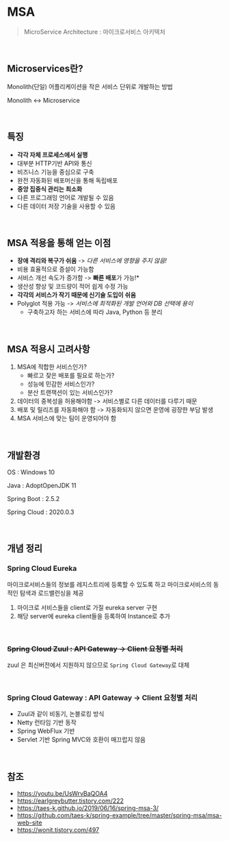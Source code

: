 # MSA

> MicroService Architecture : 마이크로서비스 아키텍처

​                                 

## Microservices란?

Monolith(단일) 어플리케이션을 작은 서비스 단위로 개발하는 방법

Monolith <-> Microservice

​                                    

## 특징

- **각각 자체 프로세스에서 실행**
- 대부분 HTTP기반 API와 통신
- 비즈니스 기능을 중심으로 구축
- 완전 자동화된 배포머신을 통해 독립배포
- **중앙 집중식 관리는 최소화**
- 다른 프로그래밍 언어로 개발될 수 있음
- 다른 데이터 저장 기술을 사용할 수 있음

​                                

## MSA 적용을 통해 얻는 이점

- **장애 격리와 복구가 쉬움** -> *다른 서비스에 영향을 주지 않음!*
- 비용 효율적으로 증설이 가능함
- 서비스 개선 속도가 증가함 -> **빠른 배포**가 가능!*
- 생산성 향상 및 코드량이 적어 쉽게 수정 가능
- **각각의 서비스가 작기 때문에 신기술 도입이 쉬움**
- Polyglot 적용 가능 -> *서비스에 최적화된 개발 언어와 DB 선택에 용이*
  - 구축하고자 하는 서비스에 따라 Java, Python 등 분리

​                                    

## MSA 적용시 고려사항

1. MSA에 적합한 서비스인가?
   - 빠르고 잦은 배포를 필요로 하는가?
   - 성능에 민감한 서비스인가?
   - 분산 트랜잭션이 있는 서비스인가?
2. 데이터의 중복성을 허용해야함 -> 서비스별로 다른 데이터를 다루기 때문
3. 배포 및 릴리즈를 자동화해야 함 -> 자동화되지 않으면 운영에 굉장한 부담 발생
4. MSA 서비스에 맞는 팀이 운영되어야 함

​                                   

## 개발환경

OS : Windows 10

Java : AdoptOpenJDK 11

Spring Boot : 2.5.2

Spring Cloud : 2020.0.3

​                                                 

## 개념 정리

### Spring Cloud Eureka

마이크로서비스들의 정보를 레지스트리에 등록할 수 있도록 하고 마이크로서비스의 동적인 탐색과 로드밸런싱을 제공

1. 마이크로 서비스들을 client로 가질 eureka server 구현
2. 해당 server에 eureka client들을 등록하여 Instance로 추가

​                                        

### ~~Spring Cloud Zuul : API Gateway -> Client 요청별 처리~~ 

zuul 은 최신버전에서 지원하지 않으므로 ```Spring Cloud Gateway```로 대체

​                                        

### Spring Cloud Gateway : API Gateway -> Client 요청별 처리

- Zuul과 같이 비동기, 논블로킹 방식
- Netty 런타임 기반 동작
- Spring WebFlux 기반
- Servlet 기반 Spring MVC와 호환이 매끄럽지 않음

​                                                 

## 참조

- https://youtu.be/UsWrvBaQOA4
- https://earlgreybutter.tistory.com/222
- https://taes-k.github.io/2019/06/16/spring-msa-3/
- https://github.com/taes-k/spring-example/tree/master/spring-msa/msa-web-site
- https://wonit.tistory.com/497